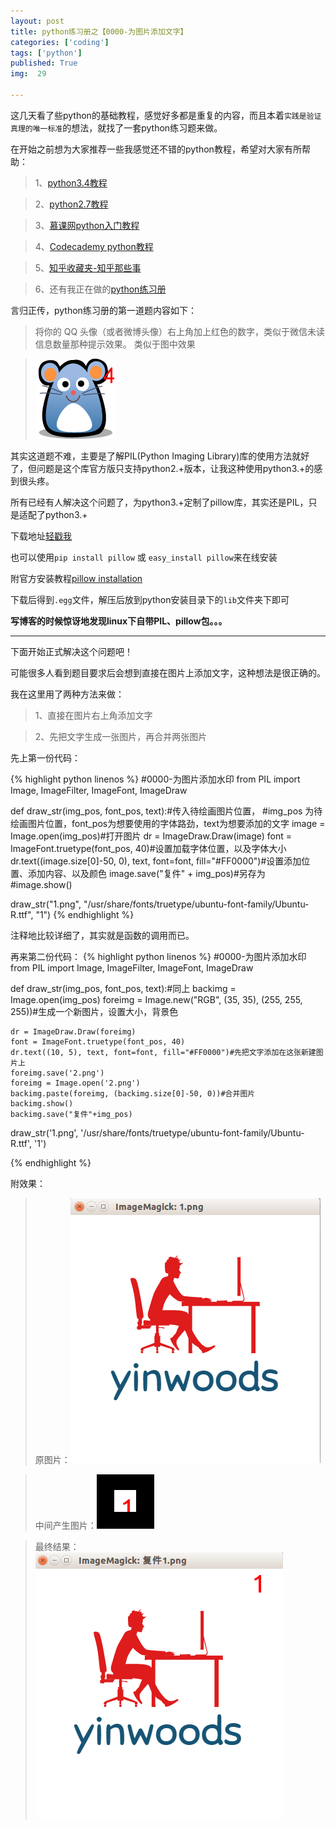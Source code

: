 ```yaml
---
layout: post
title: python练习册之【0000-为图片添加文字】
categories: ['coding']
tags: ['python']
published: True
img:  29

---
```


这几天看了些python的基础教程，感觉好多都是重复的内容，而且本着`实践是验证真理的唯一标准`的想法，就找了一套python练习题来做。

在开始之前想为大家推荐一些我感觉还不错的python教程，希望对大家有所帮助：

> 1、[python3.4教程](http://www.pythondoc.com/pythontutorial3/index.html)

> 2、[python2.7教程](http://www.pythondoc.com/pythontutorial27/index.html)

> 3、[慕课网python入门教程](http://www.imooc.com/view/177)

> 4、[Codecademy python教程](https://www.codecademy.com/en/tracks/python)

> 5、[知乎收藏夹-知乎那些事]()

> 6、还有我正在做的[python练习册](https://github.com/Yixiaohan/show-me-the-code)

言归正传，python练习册的第一道题内容如下：

> 将你的 QQ 头像（或者微博头像）右上角加上红色的数字，类似于微信未读信息数量那种提示效果。 类似于图中效果

> ![头像](../img/post/头像.png)


其实这道题不难，主要是了解PIL(Python Imaging Library)库的使用方法就好了，但问题是这个库官方版只支持python2.+版本，让我这种使用python3.+的感到很头疼。

所有已经有人解决这个问题了，为python3.+定制了pillow库，其实还是PIL，只是适配了python3.+

下载地址[轻戳我](https://pypi.python.org/pypi/Pillow/2.9.0)

也可以使用`pip install pillow` 或 `easy_install pillow`来在线安装

附官方安装教程[pillow installation](http://pillow.readthedocs.org/en/latest/installation.html#windows-installation)

下载后得到`.egg`文件，解压后放到python安装目录下的`lib`文件夹下即可

**写博客的时候惊讶地发现linux下自带PIL、pillow包。。。**

---

下面开始正式解决这个问题吧！

可能很多人看到题目要求后会想到直接在图片上添加文字，这种想法是很正确的。

我在这里用了两种方法来做：

> 1、直接在图片右上角添加文字

> 2、先把文字生成一张图片，再合并两张图片

先上第一份代码：

{% highlight python linenos %}
#0000-为图片添加水印
from PIL import Image, ImageFilter, ImageFont, ImageDraw

def draw_str(img_pos, font_pos, text):#传入待绘画图片位置，
    #img_pos 为待绘画图片位置，font_pos为想要使用的字体路劲，text为想要添加的文字
    image = Image.open(img_pos)#打开图片
    dr = ImageDraw.Draw(image)
    font = ImageFont.truetype(font_pos, 40)#设置加载字体位置，以及字体大小
    dr.text((image.size[0]-50, 0), text, font=font, fill="#FF0000")#设置添加位置、添加内容、以及颜色
    image.save("复件" + img_pos)#另存为
    #image.show()

draw_str("1.png", "/usr/share/fonts/truetype/ubuntu-font-family/Ubuntu-R.ttf", "1")
{% endhighlight %}

注释地比较详细了，其实就是函数的调用而已。

再来第二份代码：
{% highlight python linenos %}
#0000-为图片添加水印
from PIL import Image, ImageFilter, ImageFont, ImageDraw

def draw_str(img_pos, font_pos, text):#同上
    backimg = Image.open(img_pos)
    foreimg = Image.new("RGB", (35, 35), (255, 255, 255))#生成一个新图片，设置大小，背景色

    dr = ImageDraw.Draw(foreimg)
    font = ImageFont.truetype(font_pos, 40)
    dr.text((10, 5), text, font=font, fill="#FF0000")#先把文字添加在这张新建图片上
    foreimg.save('2.png')
    foreimg = Image.open('2.png')
    backimg.paste(foreimg, (backimg.size[0]-50, 0))#合并图片
    backimg.show()
    backimg.save("复件"+img_pos)


draw_str('1.png', '/usr/share/fonts/truetype/ubuntu-font-family/Ubuntu-R.ttf', '1')

{% endhighlight %}

附效果：

> 原图片：![原图片](../img/post/原图片.png)

> 中间产生图片：![中间图片](../img/post/中间图片.png)

> 最终结果：![新图片](../img/post/新图片.png)
